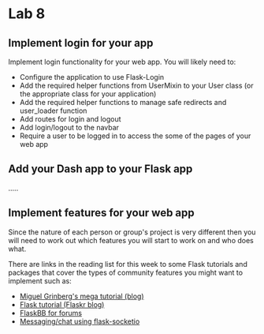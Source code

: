 # Lab 8

## Implement login for your app
Implement login functionality for your web app. You will likely need to:

- Configure the application to use Flask-Login
- Add the required helper functions from UserMixin to your User class (or the appropriate class for your application)
- Add the required helper functions to manage safe redirects and user_loader function
- Add routes for login and logout
- Add login/logout to the navbar
- Require a user to be logged in to access the some of the pages of your web app

## Add your Dash app to your Flask app
.....

## Implement features for your web app
Since the nature of each person or group's project is very different then you will need to work out which features you will start to work on and who does what.

There are links in the reading list for this week to some Flask tutorials and packages that cover the types of community features you might want to implement such as:

- [Miguel Grinberg's mega tutorial (blog)](https://blog.miguelgrinberg.com/post/the-flask-mega-tutorial-part-i-hello-world)
- [Flask tutorial (Flaskr blog)](https://flask.palletsprojects.com/en/1.1.x/tutorial/)
- [FlaskBB for forums](https://flaskbb.org)
- [Messaging/chat using flask-socketio](https://blog.miguelgrinberg.com/post/easy-websockets-with-flask-and-gevent)
